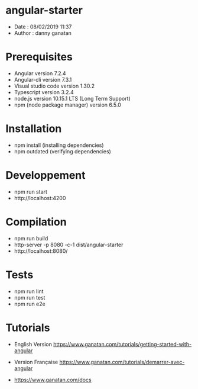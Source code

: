# angular-starter
- Date : 08/02/2019 11:37
- Author : danny ganatan

# Prerequisites
- Angular version 7.2.4
- Angular-cli version 7.3.1
- Visual studio code version 1.30.2
- Typescript version 3.2.4
- node.js version 10.15.1 LTS (Long Term Support)
- npm (node package manager) version 6.5.0

# Installation
- npm install (installing dependencies)
- npm outdated (verifying dependencies)

# Developpement
- npm run start
- http://localhost:4200

# Compilation 
- npm run build
- http-server -p 8080 -c-1 dist/angular-starter 
- http://localhost:8080/

# Tests
- npm run lint
- npm run test
- npm run e2e

# Tutorials
- English Version
    https://www.ganatan.com/tutorials/getting-started-with-angular

- Version Française
    https://www.ganatan.com/tutorials/demarrer-avec-angular

- https://www.ganatan.com/docs

